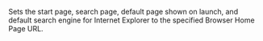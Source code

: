 Sets the start page, search page, default page shown on launch, and default search engine for Internet Explorer to the specified Browser Home Page URL.
